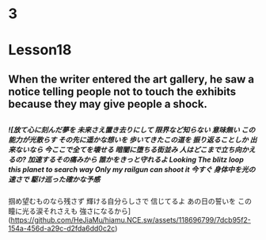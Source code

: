 # 3
# Lesson18
## When the writer entered the art gallery, he saw a notice telling people not to touch the exhibits because they may give people a shock.
## 
## 
## 
## 
## 
## 
## 
## 
## 
## 
## 
## 

##### ![放て心に刻んだ夢を  未来さえ置き去りにして  限界など知らない  意味無い  この能力が光散らす  その先に遥かな想いを  歩いてきたこの道を  振り返ることしか  出来ないなら  今ここで全てを壊せる  暗闇に堕ちる街並み  人はどこまで立ち向かえるの?  加速するその痛みから  誰かをきっと守れるよ  Looking  The blitz loop this planet to search way  Only my railgun can shoot it 今すぐ  身体中を光の速さで  駆け巡った確かな予感
掴め望むものなら残さず
輝ける自分らしさで
信じてるよ
あの日の誓いを
この瞳に光る涙それさえも
強さになるから](https://github.com/HeJiaMu/hiamu.NCE.sw/assets/118696799/7dcb95f2-154a-456d-a29c-d2fda6dd0c2c)
